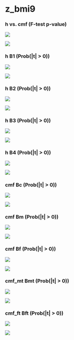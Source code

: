 # z_bmi9



### h vs. cmf (F-test p-value)

![](z_bmi9_cmf_h_p_MH.png)

![](z_bmi9_cmf_h_p_QQ.png)


### h B1 (Prob(|t| > 0))

![](z_bmi9_h_B1_p_MH.png)

![](z_bmi9_h_B1_p_QQ.png)


### h B2 (Prob(|t| > 0))

![](z_bmi9_h_B2_p_MH.png)

![](z_bmi9_h_B2_p_QQ.png)


### h B3 (Prob(|t| > 0))

![](z_bmi9_h_B3_p_MH.png)

![](z_bmi9_h_B3_p_QQ.png)


### h B4 (Prob(|t| > 0))

![](z_bmi9_h_B4_p_MH.png)

![](z_bmi9_h_B4_p_QQ.png)


### cmf Bc (Prob(|t| > 0))

![](z_bmi9_cmf_Bc_p_MH.png)

![](z_bmi9_cmf_Bc_p_QQ.png)


### cmf Bm (Prob(|t| > 0))

![](z_bmi9_cmf_Bm_p_MH.png)

![](z_bmi9_cmf_Bm_p_QQ.png)


### cmf Bf (Prob(|t| > 0))

![](z_bmi9_cmf_Bf_p_MH.png)

![](z_bmi9_cmf_Bf_p_QQ.png)


### cmf_mt Bmt (Prob(|t| > 0))

![](z_bmi9_cmf_mt_Bmt_p_MH.png)

![](z_bmi9_cmf_mt_Bmt_p_QQ.png)


### cmf_ft Bft (Prob(|t| > 0))

![](z_bmi9_cmf_ft_Bft_p_MH.png)

![](z_bmi9_cmf_ft_Bft_p_QQ.png)

